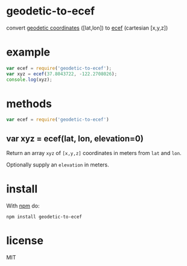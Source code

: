 # geodetic-to-ecef

convert [geodetic coordinates](https://en.wikipedia.org/wiki/World_Geodetic_System)
([lat,lon])
to [ecef](http://en.wikipedia.org/wiki/ECEF) (cartesian [x,y,z])

# example

``` js
var ecef = require('geodetic-to-ecef');
var xyz = ecef(37.8043722, -122.2708026);
console.log(xyz);
```

# methods

``` js
var ecef = require('geodetic-to-ecef')
```

## var xyz = ecef(lat, lon, elevation=0)

Return an array `xyz` of `[x,y,z]` coordinates in meters from `lat` and `lon`.

Optionally supply an `elevation` in meters.

# install

With [npm](https://npmjs.org) do:

```
npm install geodetic-to-ecef
```

# license

MIT
